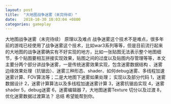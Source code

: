```yaml
---
layout: post
title:  "大地图战争迷雾（未完待续）"
date:   2018-10-30 10:03:04 +0800
categories: gameplay
---
```

大地图战争迷雾（未完待续）
原理以及难点
战争迷雾这个技术不是难点，很多年前的游戏已经使用了战争迷雾这个技术，比如war3系列等等，但是目前流行起来的大地图的战争迷雾确实有不好实现的地方，比如一张贴图无法表示整个地图细节，多个贴图要相互拼接实现效果，贴图之间的过度以及贴图内存管理等等，本文主要分两个部分讲战争迷雾，一是传统迷雾效果实现，包含迷雾数据结构
、迷雾边缘效果处理（抗锯齿）、迷雾三种形态、shader、如何debug迷雾、多线程加速迷雾计算、FOV算法等；二是大地图下迷雾如果处理；
实现以及部分代码
1，迷雾数据设计
2，迷雾计算算法以及多线程加速迷雾计算
3，迷雾抗锯齿实现
4，迷雾shader
5，debug迷雾
6，迷雾编辑器
7，大地图迷雾Texture 切分以及过渡
8，优化迷雾数据过渡算法？
总结
希望能帮到你。

